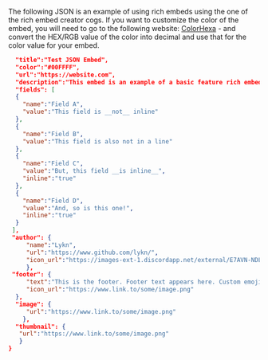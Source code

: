 The following JSON is an example of using rich embeds using the one of the rich embed creator cogs. If you want to customize the color of the embed, you will need to go to the following website: [ColorHexa](https://www.colorhexa.com) - and convert the HEX/RGB value of the color into decimal and use that for the color value for your embed.

```json {
  "title":"Test JSON Embed",
  "color":"#00FFFF",
  "url":"https://website.com",
  "description":"This embed is an example of a basic feature rich embed\n\nNew lines can be added by adding a `\n`\n`Code Block` are also supported\n`**Bold**`**is supported**\n`*Italics*` *are also supported*\n`__Underline__` __also works__\n\n[Hyperlinks](https://www.github.com/) also works!\n\nYou can also use emojis. Default ones like :one: or :two: would work normally. While custom ones like <a:thonking:873475795400658944>, can be used but, by adding a `\` before the emoji's first `:`(EG: `\:emoji_name:`).\nThe emoji would transform to this format `<a:emoji_name:{a_bunch_of_numbers}>`", 
  "fields": [
  {
    "name":"Field A",
    "value":"This field is __not__ inline"
  },
  {
    "name":"Field B",
    "value":"This field is also not in a line"
  },
  {
    "name":"Field C",
    "value":"But, this field __is inline__",
    "inline":"true"
  },
  {
    "name":"Field D",
    "value":"And, so is this one!",
    "inline":"true"
  }
 ],
 "author": { 
     "name":"Lykn",
     "url":"https://www.github.com/lykn/",
     "icon_url":"https://images-ext-1.discordapp.net/external/E7AVN-NDLGG7RDUthVklziwBDjlMeTZdN9TX-SJhJ7g/%3Fsize%3D1024/https/cdn.discordapp.com/avatars/779347811099475978/a_b34da4dffa6c02a7d3f3e98698caa1eb.gif?width=364&height=364"
     },
 "footer": {
     "text":"This is the footer. Footer text appears here. Custom emojis, and text modifications __won't__ work here",
     "icon_url":"https://www.link.to/some/image.png"
  },
  "image": {
     "url":"https://www.link.to/some/image.png"
    },
  "thumbnail": {
   "url":"https://www.link.to/some/image.png"
   }
}
```
